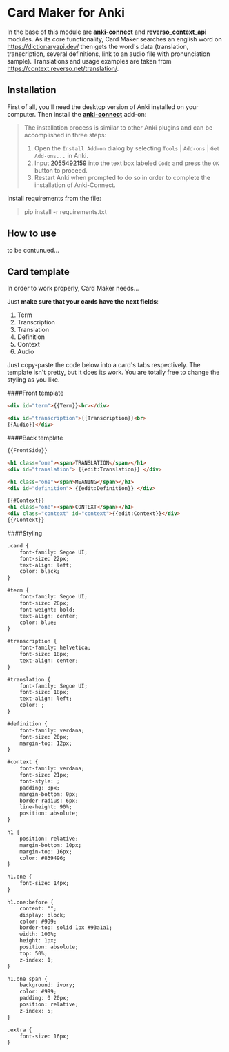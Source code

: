 # Card Maker for Anki
In the base of this module are [**anki-connect**](https://github.com/FooSoft/anki-connect) 
and [**reverso_context_api**](https://github.com/flagist0/reverso_context_api) modules. As its core functionality,
Card Maker searches an english word on https://dictionaryapi.dev/ then gets the word's data
(translation, transcription, several definitions, link to an audio file with pronunciation sample). Translations
and usage examples are taken from https://context.reverso.net/translation/.  
  
## Installation
First of all, you'll need the desktop version of Anki installed on your computer. 
Then install the [**anki-connect**](https://github.com/FooSoft/anki-connect) add-on:  
>The installation process is similar to other Anki plugins and can be accomplished in three steps:
>
>1.  Open the `Install Add-on` dialog by selecting `Tools` | `Add-ons` | `Get Add-ons...` in Anki.
>2.  Input [2055492159](https://ankiweb.net/shared/info/2055492159) into the text box labeled `Code` and press the `OK` button to proceed.
>3.  Restart Anki when prompted to do so in order to complete the installation of Anki-Connect.

Install requirements from the file:  
>pip install -r requirements.txt

## How to use 
to be contunued...


## Card template
In order to work properly, Card Maker needs...

Just **make sure that your cards have the next fields**:  
1. Term
2. Transcription
3. Translation
4. Definition
5. Context
6. Audio

Just copy-paste the code below into a card's tabs respectively. The template isn't pretty, but it does its work. You are totally free to change the styling as you like. 


####Front template
```html
<div id="term">{{Term}}<br></div>

<div id="transcription">{{Transcription}}<br>
{{Audio}}</div>
```
####Back template
```html
{{FrontSide}}

<h1 class="one"><span>TRANSLATION</span></h1>
<div id="translation"> {{edit:Translation}} </div>

<h1 class="one"><span>MEANING</span></h1>
<div id="definition"> {{edit:Definition}} </div>

{{#Context}}
<h1 class="one"><span>CONTEXT</span></h1>
<div class="context" id="context">{{edit:Context}}</div>
{{/Context}}
```
####Styling
```html
.card {
 	font-family: Segoe UI;
 	font-size: 22px;
 	text-align: left;
 	color: black;
}

#term {
	font-family: Segoe UI;
	font-size: 28px;
	font-weight: bold;
	text-align: center;
	color: blue;
}

#transcription {
	font-family: helvetica;
	font-size: 18px;
	text-align: center;
}

#translation {
	font-family: Segoe UI;
	font-size: 18px;
	text-align: left;
	color: ;
}

#definition {
	font-family: verdana;
	font-size: 20px;
	margin-top: 12px;
}

#context {
	font-family: verdana;
	font-size: 21px;
	font-style: ;
	padding: 8px;
	margin-bottom: 0px;
	border-radius: 6px;
	line-height: 90%;
	position: absolute;
}

h1 {
	position: relative;
	margin-bottom: 10px;
	margin-top: 16px;
	color: #839496; 
}

h1.one {
	font-size: 14px;
}

h1.one:before {
	content: "";
	display: block;
	color: #999;
	border-top: solid 1px #93a1a1;
	width: 100%;
	height: 1px;
	position: absolute;
	top: 50%;
	z-index: 1; 
}

h1.one span {
	background: ivory;
	color: #999;
	padding: 0 20px;
	position: relative;
	z-index: 5;
}

.extra {
	font-size: 16px;
}
```

